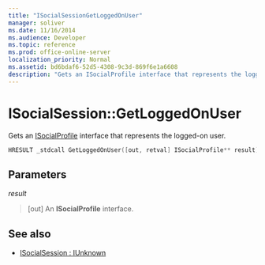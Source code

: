 ```yaml
---
title: "ISocialSessionGetLoggedOnUser"
manager: soliver
ms.date: 11/16/2014
ms.audience: Developer
ms.topic: reference
ms.prod: office-online-server
localization_priority: Normal
ms.assetid: bd6bdaf6-52d5-4308-9c3d-869f6e1a6608
description: "Gets an ISocialProfile interface that represents the logged-on user."
---
```


# ISocialSession::GetLoggedOnUser

Gets an [ISocialProfile](isocialprofileisocialperson.md) interface that represents the logged-on user. 
  
```cpp
HRESULT _stdcall GetLoggedOnUser([out, retval] ISocialProfile** result);
```

## Parameters

_result_
  
> [out] An **ISocialProfile** interface. 
    
## See also

- [ISocialSession : IUnknown](isocialsessioniunknown.md)

